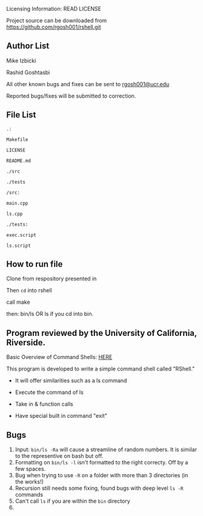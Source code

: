 Licensing Information: READ LICENSE

Project source can be downloaded from https://github.com/rgosh001/rshell.git

Author List
-----------
Mike Izbicki

Rashid Goshtasbi

All other known bugs and fixes can be sent to rgosh001@ucr.edu

Reported bugs/fixes will be submitted to correction.

File List
---------
```
.:

Makefile

LICENSE

README.md

./src

./tests

/src:

main.cpp

ls.cpp

./tests:

exec.script

ls.script
```

How to run file
---------------
Clone from respository presented in

Then `cd` into rshell

call make

then: bin/ls OR ls if you cd into bin.

Program reviewed by the University of California, Riverside.
------------------------------------------------------------
Basic Overview of Command Shells: [HERE](http://linuxgazette.net/111/ramankutty.html)

This program is developed to write a simple command shell called "RShell."

- It will offer similarities such as a ls command

- Execute the command of ls

- Take in & function calls

- Have special built in command "exit"


Bugs
---
1. Input: `bin/ls -Ra` will cause a streamline of random numbers. It is similar to the representive on bash but off.
2. Formatting on `bin/ls -l` isn't formatted to the right correcty. Off by a few spaces.
3. Bug when trying to use `-R` on a folder with more than 3 directories (in the works!)
4. Recursion still needs some fixing, found bugs with deep level `ls -R` commands
5. Can't call `ls` if you are within the `bin` directory
6.
